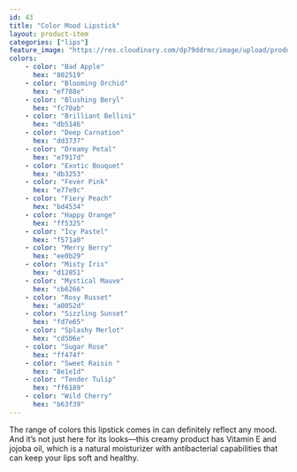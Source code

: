 ```yaml
---
id: 43
title: "Color Mood Lipstick"
layout: product-item
categories: ["lips"]
feature_image: "https://res.cloudinary.com/dp79ddrmc/image/upload/products/colorMood.jpg"
colors:
    - color: "Bad Apple"
      hex: "802519"
    - color: "Blooming Orchid"
      hex: "ef788e"
    - color: "Blushing Beryl"
      hex: "fc70ab"
    - color: "Brilliant Bellini"
      hex: "db5146"
    - color: "Deep Carnation"
      hex: "dd3737"
    - color: "Dreamy Petal"
      hex: "e7917d"
    - color: "Exotic Bouquet"
      hex: "db3253"
    - color: "Fever Pink"
      hex: "e77e9c"
    - color: "Fiery Peach"
      hex: "bd4534"
    - color: "Happy Orange"
      hex: "ff5325"
    - color: "Icy Pastel"
      hex: "f571a0"
    - color: "Merry Berry"
      hex: "ee0b29"
    - color: "Misty Iris"
      hex: "d12851"
    - color: "Mystical Mauve"
      hex: "cb6266"
    - color: "Rosy Russet"
      hex: "a0052d"
    - color: "Sizzling Sunset"
      hex: "fd7e65"
    - color: "Splashy Merlot"
      hex: "cd506e"
    - color: "Sugar Rose"
      hex: "ff474f"
    - color: "Sweet Raisin "
      hex: "8e1e1d"
    - color: "Tender Tulip"
      hex: "ff6189"
    - color: "Wild Cherry"
      hex: "b63f39"
---
```

The range of colors this lipstick comes in can definitely reflect any mood. And it’s not just here for its looks—this creamy product has Vitamin E and jojoba oil, which is a natural moisturizer with antibacterial capabilities that can keep your lips soft and healthy.